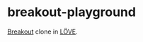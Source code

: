 # breakout-playground

[Breakout](https://en.wikipedia.org/wiki/Breakout_(video_game)) clone in [LÖVE](https://love2d.org).
